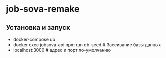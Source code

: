 # job-sova-remake

## Установка и запуск

- docker-compose up
- docker exec jobsova-api npm run db-seed # Засеивание базы данных
- localhost:3000 # адрес и порт по-умолчанию
